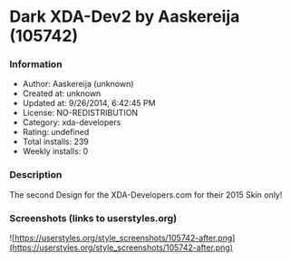 # Dark XDA-Dev2 by Aaskereija (105742)

### Information
- Author: Aaskereija (unknown)
- Created at: unknown
- Updated at: 9/26/2014, 6:42:45 PM
- License: NO-REDISTRIBUTION
- Category: xda-developers
- Rating: undefined
- Total installs: 239
- Weekly installs: 0


### Description
The second Design for the XDA-Developers.com for their 2015 Skin only!


### Screenshots (links to userstyles.org)
![https://userstyles.org/style_screenshots/105742-after.png](https://userstyles.org/style_screenshots/105742-after.png)


